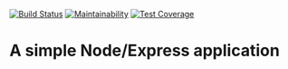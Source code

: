 [![Build Status](https://travis-ci.org/femiabimbola/My--simple-nodeapp.svg?branch=master)](https://travis-ci.org/femiabimbola/My--simple-nodeapp) [![Maintainability](https://api.codeclimate.com/v1/badges/5de4b1a6f4dbcb0c39c1/maintainability)](https://codeclimate.com/github/femiabimbola/My--simple-nodeapp/maintainability) [![Test Coverage](https://api.codeclimate.com/v1/badges/5de4b1a6f4dbcb0c39c1/test_coverage)](https://codeclimate.com/github/femiabimbola/My--simple-nodeapp/test_coverage)

# A simple Node/Express application
